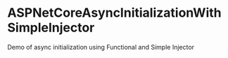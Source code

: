 # ASPNetCoreAsyncInitializationWithSimpleInjector
Demo of async initialization using Functional and Simple Injector
